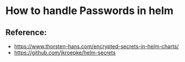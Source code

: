 # How to handle Passwords in helm 




## Reference: 

  * https://www.thorsten-hans.com/encrypted-secrets-in-helm-charts/
  * https://github.com/jkroepke/helm-secrets

